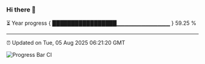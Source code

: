 ### Hi there 👋

⏳ Year progress { █████████████████▁▁▁▁▁▁▁▁▁▁▁▁▁ } 59.25 %

---

⏰ Updated on Tue, 05 Aug 2025 06:21:20 GMT

![Progress Bar CI](https://github.com/Shyam-Makwana/GitHub-Actions-Demo/workflows/Progress%20Bar%20CI/badge.svg)
